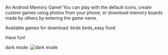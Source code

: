 An Android Memory Game! 
You can play with the default icons, create custom games using photos from your phone, 
or download memory boards made by others by entering the game name.

Available games for download:
  birds
  birds_easy
  food

Have fun!

dark mode:
![dark mode](https://github.com/yair-shtern/MyMemoryGame/assets/101128645/d7487e4f-c35c-4dd2-b611-83c6a61f9480)
